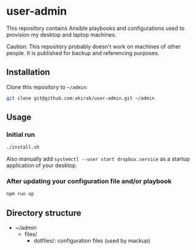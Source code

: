 user-admin
==================

This repository contains Ansible playbooks and configurations used to provision my desktop and laptop machines.

Caution: This repository probably doesn't work on machines of other people. It is published for backup and referencing purposes.

Installation
---------------

Clone this repository to `~/admin`:

```sh
git clone git@github.com:akirak/user-admin.git ~/admin
```

Usage
------

### Initial run

```sh
./install.sh
```

Also manually add `systemctl --user start dropbox.service` as a startup application of your desktop. 

### After updating your configuration file and/or playbook

```sh
npm run up
```

Directory structure
------------------------

- ~/admin
  - files/
    - dotfiles/: configuration files (used by mackup)
